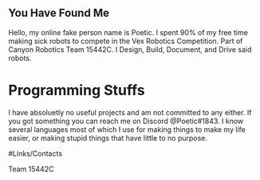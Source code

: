## You Have Found Me

Hello, my online fake person name is Poetic. I spent 90% of my free time making sick robots to compete in the Vex Robotics Competition. Part of Canyon Robotics Team 15442C. I Design, Build, Document, and Drive said robots. 

# Programming Stuffs

I have absoluetly no useful projects and am not committed to any either. If you got something you can reach me on Discord @Poetic#1843. I know several languages most of which I use for making things to make my life easier, or making stupid things that have little to no purpose.

#Links/Contacts

[Vex Robotics Competition]: https://www.vexrobotics.com/v5/competition/vrc-current-game
[Discord]: https://discord.com/
Team 15442C



<!---
Poetic1843/Poetic1843 is a ✨ special ✨ repository because its `README.md` (this file) appears on your GitHub profile.
You can click the Preview link to take a look at your changes.
--->
